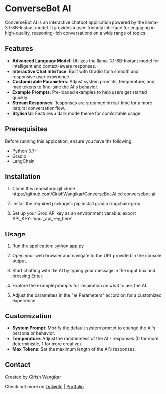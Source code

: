 # ConverseBot AI

ConverseBot AI is an interactive chatbot application powered by the llama-3.1-8B-Instant model. It provides a user-friendly interface for engaging in high-quality, reasoning-rich conversations on a wide range of topics.

## Features

- **Advanced Language Model**: Utilizes the llama-3.1-8B-Instant model for intelligent and context-aware responses.
- **Interactive Chat Interface**: Built with Gradio for a smooth and responsive user experience.
- **Customizable Parameters**: Adjust system prompts, temperature, and max tokens to fine-tune the AI's behavior.
- **Example Prompts**: Pre-loaded examples to help users get started quickly.
- **Stream Responses**: Responses are streamed in real-time for a more natural conversation flow.
- **Stylish UI**: Features a dark mode theme for comfortable usage.

## Prerequisites

Before running this application, ensure you have the following:

- Python 3.7+
- Gradio
- LangChain

## Installation

1. Clone this repository:
git clone https://github.com/GirishWangikar/ConverseBot-AI
cd conversebot-ai


2. Install the required packages:
pip install gradio langchain-groq


3. Set up your Groq API key as an environment variable:
export API_KEY='your_api_key_here'


## Usage

1. Run the application:
python app.py

2. Open your web browser and navigate to the URL provided in the console output.

3. Start chatting with the AI by typing your message in the input box and pressing Enter.

4. Explore the example prompts for inspiration on what to ask the AI.

5. Adjust the parameters in the "⚙️ Parameters" accordion for a customized experience.

## Customization

- **System Prompt**: Modify the default system prompt to change the AI's persona or behavior.
- **Temperature**: Adjust the randomness of the AI's responses (0 for more deterministic, 1 for more creative).
- **Max Tokens**: Set the maximum length of the AI's responses.

## Contact

Created by Girish Wangikar

Check out more on [LinkedIn](https://www.linkedin.com/in/girish-wangikar/) | [Portfolio](https://girishwangikar.github.io/Girish_Wangikar_Portfolio.github.io/)
